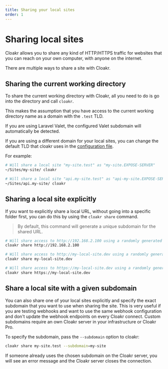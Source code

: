 ```yaml
---
title: Sharing your local sites
order: 1
---
```


# Sharing local sites

Cloakr allows you to share any kind of HTTP/HTTPS traffic for websites that you can reach on your own computer, with anyone on the internet.

There are multiple ways to share a site with Cloakr. 

## Sharing the current working directory

To share the current working directory with Cloakr, all you need to do is go into the directory and call `cloakr`.

This makes the assumption that you have access to the current working directory name as a domain with the `.test` TLD.  

If you are using Laravel Valet, the configured Valet subdomain will automatically be detected.

If you are using a different domain for your local sites, you can change the default TLD that cloakr uses in the [configuration file](/docs/cloakr/client/configuration).

For example: 

```bash
# Will share a local site "my-site.test" as "my-site.EXPOSE-SERVER"
~/Sites/my-site/ cloakr

# Will share a local site "api.my-site.test" as "api-my-site.EXPOSE-SERVER"
~/Sites/api.my-site/ cloakr
```

## Sharing a local site explicitly

If you want to explicitly share a local URL, without going into a specific folder first, you can do this by using the `cloakr share` command.

> By default, this command will generate a unique subdomain for the shared URL.

```bash
# Will share access to http://192.168.2.100 using a randomly generated subdomain
cloakr share http://192.168.2.100

# Will share access to http://my-local-site.dev using a randomly generated subdomain
cloakr share my-local-site.dev

# Will share access to https://my-local-site.dev using a randomly generated subdomain (note the https)
cloakr share https://my-local-site.dev
```

## Share a local site with a given subdomain

You can also share one of your local sites explicitly and specify the exact subdomain that you want to use when sharing the site. This is very useful if you are testing webhooks and want to use the same webhook configuration and don't update the webhook endpoints on every Cloakr connect. Custom subdomains require an own Cloakr server in your infrastructure or Cloakr Pro.

To specify the subdomain, pass the `--subdomain` option to cloakr:

```bash
cloakr share my-site.test --subdomain=my-site
```

If someone already uses the chosen subdomain on the Cloakr server, you will see an error message and the Cloakr server closes the connection.
